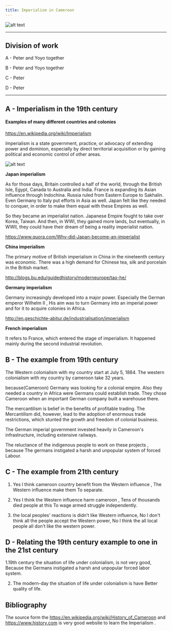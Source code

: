 ```yaml
---
title: Imperialism in Cameroon
---
```


![alt text](https://ichef.bbci.co.uk/news/624/cpsprodpb/145E5/production/_103692438_cameroon_640-nc-2.png)

---

## Division of work

A - Peter and Yoyo together

B - Peter and Yoyo together

C - Peter

D - Peter

---

## A - Imperialism in the 19th century

#### Examples of many different countries and colonies

https://en.wikipedia.org/wiki/Imperialism

Imperialism is a state government, practice, or advocacy of extending power and dominion, especially by direct territorial acquisition or by gaining political and economic control of other areas.

![alt text](https://upload.wikimedia.org/wikipedia/commons/thumb/3/32/China_imperialism_cartoon.jpg/200px-China_imperialism_cartoon.jpg)

**Japan imperialism**

As for those days, Britain controlled a half of the world, through the British Isle, Egypt, Canada to Australia and India. France is expanding its Asian influence through Indochina. Russia ruled from Eastern Europe to Sakhalin. Even Germany to Italy put efforts in Asia as well. Japan felt like they needed to conquer, in order to make them equal with these Empires as well.

So they became an imperialist nation. Japanese Empire fought to take over Korea, Taiwan. And then, in WWI, they gained more lands, but eventually, in WWII, they could have their dream of being a reality imperialist nation. 

https://www.quora.com/Why-did-Japan-become-an-imperialist

**China imperialism**

The primary motive of British imperialism in China in the nineteenth century was economic. There was a high demand for Chinese tea, silk and porcelain in the British market.

http://blogs.bu.edu/guidedhistory/moderneurope/tao-he/

**Germany imperialism** 

Germany increasingly developed into a major power. Especially the German emperor Wilhelm II , His aim was to turn Germany into an imperial power and for it to acquire colonies in Africa. 

http://en.geschichte-abitur.de/industrialisation/imperialism

**French imperialism**

It refers to France, which entered the stage of imperialism. It happened mainly during the second industrial revolution.


## B - The example from 19th century

The Western colonialism with my country start at July 5, 1884.  The western colonialism with my country by cameroon take 32 years.

because(Cameroon) Germany was looking for a colonial empire. Also they needed a country in Africa were Germans could establish trade. They chose Cameroon when an important German company built a warehouse there.

The mercantilism is belief in the benefits of profitable trading. The Mercantilism did, however, lead to the adoption of enormous trade restrictions, which stunted the growth and freedom of colonial business.

The German imperial government invested heavily in Cameroon's infrastructure, including extensive railways.

The reluctance of the indigenous people to work on these projects , because The germans instigated a harsh and unpopular system of forced Labour.

## C - The example from 21th century

1. Yes l think cameroon country benefit from the Western influence , The Western influence make them To separate.

2. Yes I think the Western influence harm cameroon , Tens of thousands died people at this To wage armed struggle independently.

3. the local peoples' reactions is didn’t like Western influence, No l don't think all the people accept the Western power, No l think the all local people all don’t like the western power.

## D - Relating the 19th century example to one in the 21st century

1.19th century the situation of life under colonialism, is not very good, Because the Germans instigated a harsh and unpopular forced labor system.

2. The modern-day the situation of life under colonialism is have Better quality of life.

## Bibliography

The source form the https://en.wikipedia.org/wiki/History_of_Cameroon and https://www.history.com is very good website to learn the  Imperialism .
